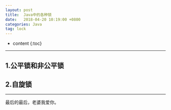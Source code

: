 ```yaml
---
layout: post
title:  Java中的各种锁
date:   2018-04-20 10:19:00 +0800
categories: Java
tag: lock
---
```


* content
{:toc}
<hr>

1.公平锁和非公平锁
------------------------------------

## 2.自旋锁



<hr>
​最后的最后，老婆我爱你。








